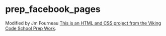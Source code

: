 prep_facebook_pages
===================
Modified by Jm Fourneau
[This is an HTML and CSS project from the Viking Code School Prep Work](http://www.vikingcodeschool.com/web-markup-and-coding/let-s-build-facebook).
